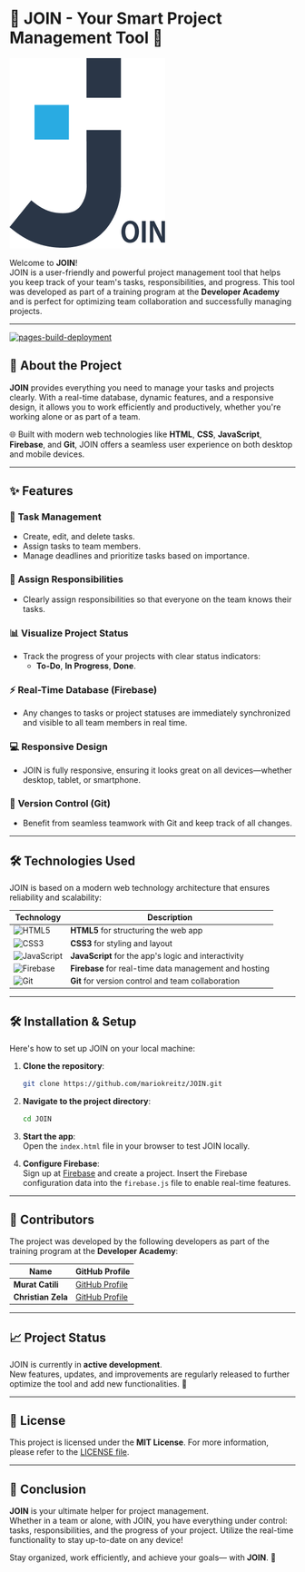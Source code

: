 # 🎉 **JOIN - Your Smart Project Management Tool** 🎉

![JOIN Logo](https://raw.githubusercontent.com/mariokreitz/JOIN/refs/heads/main/assets/img/logo.png)

Welcome to **JOIN**!  
JOIN is a user-friendly and powerful project management tool that helps you keep track of your team's tasks, responsibilities, and progress. This tool was developed as part of a training program at the **Developer Academy** and is perfect for optimizing team collaboration and successfully managing projects.

---
[![pages-build-deployment](https://github.com/mariokreitz/JOIN/actions/workflows/pages/pages-build-deployment/badge.svg)](https://github.com/mariokreitz/JOIN/actions/workflows/pages/pages-build-deployment)
## 🚀 **About the Project**

**JOIN** provides everything you need to manage your tasks and projects clearly. With a real-time database, dynamic features, and a responsive design, it allows you to work efficiently and productively, whether you're working alone or as part of a team.

🌐 Built with modern web technologies like **HTML**, **CSS**, **JavaScript**, **Firebase**, and **Git**, JOIN offers a seamless user experience on both desktop and mobile devices.

---

## ✨ **Features**

### 📝 **Task Management**

- Create, edit, and delete tasks.
- Assign tasks to team members.
- Manage deadlines and prioritize tasks based on importance.

### 👥 **Assign Responsibilities**

- Clearly assign responsibilities so that everyone on the team knows their tasks.

### 📊 **Visualize Project Status**

- Track the progress of your projects with clear status indicators:
  - **To-Do**, **In Progress**, **Done**.

### ⚡ **Real-Time Database (Firebase)**

- Any changes to tasks or project statuses are immediately synchronized and visible to all team members in real time.

### 💻 **Responsive Design**

- JOIN is fully responsive, ensuring it looks great on all devices—whether desktop, tablet, or smartphone.

### 🔄 **Version Control (Git)**

- Benefit from seamless teamwork with Git and keep track of all changes.

---

## 🛠️ **Technologies Used**

JOIN is based on a modern web technology architecture that ensures reliability and scalability:

| Technology                                                                                                      | Description                                            |
| ---------------------------------------------------------------------------------------------------------------- | ------------------------------------------------------- |
| ![HTML5](https://img.shields.io/badge/HTML5-%23E34F26.svg?&style=flat&logo=html5&logoColor=white)                | **HTML5** for structuring the web app                  |
| ![CSS3](https://img.shields.io/badge/CSS3-%231572B6.svg?&style=flat&logo=css3&logoColor=white)                   | **CSS3** for styling and layout                         |
| ![JavaScript](https://img.shields.io/badge/JavaScript-%23F7DF1E.svg?&style=flat&logo=javascript&logoColor=black) | **JavaScript** for the app's logic and interactivity    |
| ![Firebase](https://img.shields.io/badge/Firebase-%23039BE5.svg?&style=flat&logo=firebase)                       | **Firebase** for real-time data management and hosting   |
| ![Git](https://img.shields.io/badge/Git-%23F05033.svg?&style=flat&logo=git&logoColor=white)                      | **Git** for version control and team collaboration       |

---

## 🛠️ **Installation & Setup**

Here's how to set up JOIN on your local machine:

1. **Clone the repository**:

   ```bash
   git clone https://github.com/mariokreitz/JOIN.git
   ```

2. **Navigate to the project directory**:

   ```bash
   cd JOIN
   ```

3. **Start the app**:  
   Open the `index.html` file in your browser to test JOIN locally.

4. **Configure Firebase**:  
   Sign up at [Firebase](https://firebase.google.com/) and create a project. Insert the Firebase configuration data into the `firebase.js` file to enable real-time features.

---

## 👥 **Contributors**

The project was developed by the following developers as part of the training program at the **Developer Academy**:

| Name               | GitHub Profile                                 |
| ------------------ | --------------------------------------------- |
| **Murat Catili**   | [GitHub Profile](https://github.com/RyderzBLN) |
| **Christian Zela** | [GitHub Profile](https://github.com/link947)   |

---

## 📈 **Project Status**

JOIN is currently in **active development**.  
New features, updates, and improvements are regularly released to further optimize the tool and add new functionalities. 🎉

---

## 📜 **License**

This project is licensed under the **MIT License**. For more information, please refer to the [LICENSE file](LICENSE).

---

## 🎯 **Conclusion**

**JOIN** is your ultimate helper for project management.  
Whether in a team or alone, with JOIN, you have everything under control: tasks, responsibilities, and the progress of your project. Utilize the real-time functionality to stay up-to-date on any device!

Stay organized, work efficiently, and achieve your goals— with **JOIN**. 🙌
